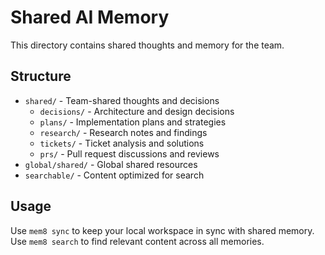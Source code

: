 # Shared AI Memory

This directory contains shared thoughts and memory for the team.

## Structure

- `shared/` - Team-shared thoughts and decisions
  - `decisions/` - Architecture and design decisions
  - `plans/` - Implementation plans and strategies  
  - `research/` - Research notes and findings
  - `tickets/` - Ticket analysis and solutions
  - `prs/` - Pull request discussions and reviews
- `global/shared/` - Global shared resources
- `searchable/` - Content optimized for search

## Usage

Use `mem8 sync` to keep your local workspace in sync with shared memory.
Use `mem8 search` to find relevant content across all memories.
